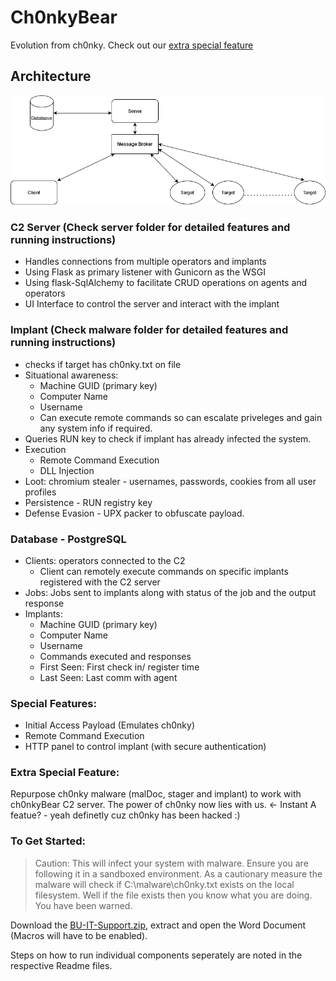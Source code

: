 # Ch0nkyBear
Evolution from ch0nky. Check out our [extra special feature](#Extra-Special-Feature)

## Architecture  

![Image](/resources/images/architecture_diagram.png)

### C2 Server (Check server folder for detailed features and running instructions)
-   Handles connections from multiple operators and implants
-   Using Flask as primary listener with Gunicorn as the WSGI
-   Using flask-SqlAlchemy to facilitate CRUD operations on agents and operators
-   UI Interface to control the server and interact with the implant

### Implant (Check malware folder for detailed features and running instructions)
- checks if target has ch0nky.txt on file
-   Situational awareness: 
    - Machine GUID (primary key)
	- Computer Name
	- Username
	- Can execute remote commands so can escalate priveleges and gain any system info if required.
-   Queries RUN key to check if implant has already infected the system.
-   Execution
	-   Remote Command Execution
	-   DLL Injection 
-   Loot: chromium stealer - usernames, passwords, cookies from all user profiles
-   Persistence - RUN registry key
-   Defense Evasion - UPX packer to obfuscate payload.

### Database - PostgreSQL
-   Clients: operators connected to the C2
    - Client can remotely execute commands on specific implants registered with the C2 server
-   Jobs: Jobs sent to implants along with status of the job and the output response
-   Implants:
	-   Machine GUID (primary key)
	-   Computer Name
	-   Username
	-   Commands executed and responses
	-   First Seen: First check in/ register time
	-   Last Seen: Last comm with agent

### Special Features:
- Initial Access Payload (Emulates ch0nky)
- Remote Command Execution
- HTTP panel to control implant (with secure authentication)

### Extra Special Feature:
Repurpose ch0nky malware (malDoc, stager and implant) to work with ch0nkyBear C2 server. The power of ch0nky now lies with us. <- Instant A featue? - yeah definetly cuz ch0nky has been hacked :)

### To Get Started:
> Caution: This will infect your system with malware. Ensure you are following it in a sandboxed environment. As a cautionary measure the malware will check if C:\malware\ch0nky.txt exists on the local filesystem. Well if the file exists then you know what you are doing. You have been warned.

Download the [BU-IT-Support.zip](BU-IT-Support.zip), extract and open the Word Document (Macros will have to be enabled).

Steps on how to run individual components seperately are noted in the respective Readme files.
